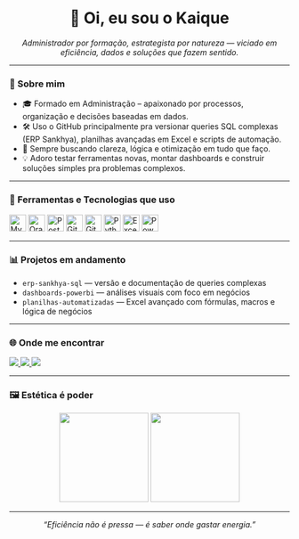 <h1 align="center">👋 Oi, eu sou o Kaique</h1>
<p align="center">
  <i>Administrador por formação, estrategista por natureza — viciado em eficiência, dados e soluções que fazem sentido.</i>
</p>

---

### 🧠 Sobre mim

- 🎓 Formado em Administração – apaixonado por processos, organização e decisões baseadas em dados.  
- 🛠️ Uso o GitHub principalmente pra versionar queries SQL complexas (ERP Sankhya), planilhas avançadas em Excel e scripts de automação.  
- 🎯 Sempre buscando clareza, lógica e otimização em tudo que faço.  
- 💡 Adoro testar ferramentas novas, montar dashboards e construir soluções simples pra problemas complexos.

---

### 🧰 Ferramentas e Tecnologias que uso

<p>
  <img src="https://cdn.jsdelivr.net/gh/devicons/devicon/icons/mysql/mysql-original.svg" height="30" alt="MySQL"/>
  <img src="https://cdn.jsdelivr.net/gh/devicons/devicon/icons/oracle/oracle-original.svg" height="30" alt="Oracle"/>
  <img src="https://cdn.jsdelivr.net/gh/devicons/devicon/icons/postgresql/postgresql-original.svg" height="30" alt="PostgreSQL"/>
  <img src="https://cdn.jsdelivr.net/gh/devicons/devicon/icons/git/git-original.svg" height="30" alt="Git"/>
  <img src="https://cdn.jsdelivr.net/gh/devicons/devicon/icons/github/github-original.svg" height="30" alt="GitHub"/>
  <img src="https://cdn.jsdelivr.net/gh/devicons/devicon/icons/python/python-original.svg" height="30" alt="Python"/>
  <img src="https://img.icons8.com/color/48/000000/microsoft-excel-2019.png" height="30" alt="Excel"/>
  <img src="https://img.icons8.com/color/48/000000/power-bi.png" height="30" alt="Power BI"/>
</p>

---

### 📊 Projetos em andamento

- `erp-sankhya-sql` — versão e documentação de queries complexas
- `dashboards-powerbi` — análises visuais com foco em negócios
- `planilhas-automatizadas` — Excel avançado com fórmulas, macros e lógica de negócios

---

### 🌐 Onde me encontrar

<p>
  <a href="https://www.linkedin.com/in/SEU_USUARIO" target="_blank">
    <img src="https://img.shields.io/badge/LinkedIn-0A66C2?style=for-the-badge&logo=linkedin&logoColor=white"/>
  </a>
  <a href="mailto:kaique.oli@hotmail.com">
    <img src="https://img.shields.io/badge/Email-D14836?style=for-the-badge&logo=gmail&logoColor=white"/>
  </a>
  <a href="https://www.instagram.com/SEU_USUARIO/" target="_blank">
    <img src="https://img.shields.io/badge/Instagram-E4405F?style=for-the-badge&logo=instagram&logoColor=white"/>
  </a>
</p>

---

### 🖼️ Estética é poder

<p align="center">
  <img src="https://github-readme-stats.vercel.app/api?username=Kaique-o&show_icons=true&theme=tokyonight" height="160"/>
  <img src="https://github-readme-stats.vercel.app/api/top-langs/?username=SEU_USUARIO&layout=compact&theme=tokyonight" height="160"/>
</p>

---

<p align="center">
  <i>“Eficiência não é pressa — é saber onde gastar energia.”</i>
</p>
